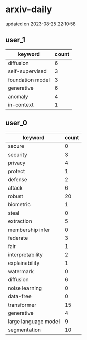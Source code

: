 # arxiv-daily
updated on 2023-08-25 22:10:58
## user_1
| keyword | count |
| - | - |
| diffusion | 6 |
| self-supervised | 3 |
| foundation model | 3 |
| generative | 6 |
| anomaly | 4 |
| in-context | 1 |
## user_0
| keyword | count |
| - | - |
| secure | 0 |
| security | 3 |
| privacy | 4 |
| protect | 1 |
| defense | 2 |
| attack | 6 |
| robust | 20 |
| biometric | 1 |
| steal | 0 |
| extraction | 5 |
| membership infer | 0 |
| federate | 3 |
| fair | 1 |
| interpretability | 2 |
| explainability | 1 |
| watermark | 0 |
| diffusion | 6 |
| noise learning | 0 |
| data-free | 0 |
| transformer | 15 |
| generative | 4 |
| large language model | 9 |
| segmentation | 10 |
